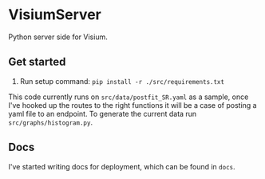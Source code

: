 # VisiumServer
Python server side for Visium. 
## Get started
1. Run setup command: `pip install -r ./src/requirements.txt`

This code currently runs on `src/data/postfit_SR.yaml` as a sample, once I've hooked up the routes to the 
right functions it will be a case of posting  a yaml file to an endpoint. 
To generate the current data run `src/graphs/histogram.py`. 

## Docs 
I've started writing docs for deployment, which can be found in `docs`.
 